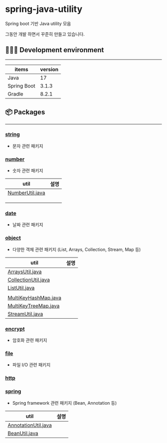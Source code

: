 # spring-java-utility

Spring boot 기반 Java utility 모음

그동안 개발 하면서 꾸준히 만들고 있습니다.

## 👩🏻‍💻 Development environment

------

| items       | version |
|-------------|---------|
| Java        | 17      |
| Spring Boot | 3.1.3   |
| Gradle      | 8.2.1   |

## 📦 Packages

-----

### [string](src%2Fmain%2Fjava%2Fcom%2Fyjkim%2Fspring%2Fjava%2Futility%2Fstring)
- 문자 관련 패키지

### [number](src%2Fmain%2Fjava%2Fcom%2Fyjkim%2Fspring%2Fjava%2Futility%2Fnumber)
- 숫자 관련 패키지

| util                                                                                                    | 설명 |
|---------------------------------------------------------------------------------------------------------|----|
| [NumberUtil.java](src%2Fmain%2Fjava%2Fcom%2Fyjkim%2Fspring%2Fjava%2Futility%2Fnumber%2FNumberUtil.java) |    |
|                                                                                                         |    |
|                                                                                                         |    |
|                                                                                                         |    |


### [date](src%2Fmain%2Fjava%2Fcom%2Fyjkim%2Fspring%2Fjava%2Futility%2Fdate)
- 날짜 관련 패키지


### [object](src%2Fmain%2Fjava%2Fcom%2Fyjkim%2Fspring%2Fjava%2Futility%2Fobject)
- 다양한 객체 관련 패키지 (List, Arrays, Collection, Stream, Map 등)

| util                                                                                                              | 설명 |
|-------------------------------------------------------------------------------------------------------------------|----|
| [ArraysUtil.java](src%2Fmain%2Fjava%2Fcom%2Fyjkim%2Fspring%2Fjava%2Futility%2Fobject%2FArraysUtil.java)           |    |
| [CollectionUtil.java](src%2Fmain%2Fjava%2Fcom%2Fyjkim%2Fspring%2Fjava%2Futility%2Fobject%2FCollectionUtil.java)   |    |
| [ListUtil.java](src%2Fmain%2Fjava%2Fcom%2Fyjkim%2Fspring%2Fjava%2Futility%2Fobject%2FListUtil.java)               |    |
|                                                                                                                   |    |
| [MultiKeyHashMap.java](src%2Fmain%2Fjava%2Fcom%2Fyjkim%2Fspring%2Fjava%2Futility%2Fobject%2FMultiKeyHashMap.java) |    |
| [MultiKeyTreeMap.java](src%2Fmain%2Fjava%2Fcom%2Fyjkim%2Fspring%2Fjava%2Futility%2Fobject%2FMultiKeyTreeMap.java) |    |
| [StreamUtil.java](src%2Fmain%2Fjava%2Fcom%2Fyjkim%2Fspring%2Fjava%2Futility%2Fobject%2FStreamUtil.java)           |    |



### [encrypt](src%2Fmain%2Fjava%2Fcom%2Fyjkim%2Fspring%2Fjava%2Futility%2Fencrypt)
- 암호화 관련 패키지

### [file](src%2Fmain%2Fjava%2Fcom%2Fyjkim%2Fspring%2Fjava%2Futility%2Ffile)
- 파일 I/O 관련 패키지

### [http](src%2Fmain%2Fjava%2Fcom%2Fyjkim%2Fspring%2Fjava%2Futility%2Fhttp)


### [spring](src%2Fmain%2Fjava%2Fcom%2Fyjkim%2Fspring%2Fjava%2Futility%2Fspring)
- Spring framework 관련 패키지 (Bean, Annotation 등)

| util                                                                                                            | 설명 |
|-----------------------------------------------------------------------------------------------------------------|----|
| [AnnotationUtil.java](src%2Fmain%2Fjava%2Fcom%2Fyjkim%2Fspring%2Fjava%2Futility%2Fspring%2FAnnotationUtil.java) |    |
| [BeanUtil.java](src%2Fmain%2Fjava%2Fcom%2Fyjkim%2Fspring%2Fjava%2Futility%2Fspring%2FBeanUtil.java)             |    |
